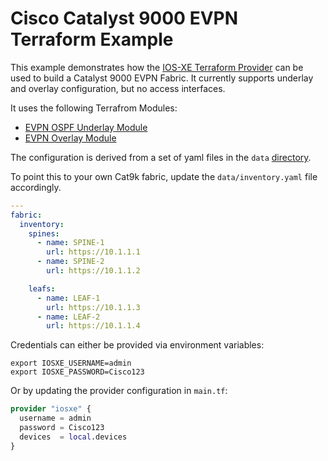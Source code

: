 # Cisco Catalyst 9000 EVPN Terraform Example

This example demonstrates how the [IOS-XE Terraform Provider](https://registry.terraform.io/providers/netascode/iosxe/latest/docs) can be used to build a Catalyst 9000 EVPN Fabric. It currently supports underlay and overlay configuration, but no access interfaces.

It uses the following Terrafrom Modules:

- [EVPN OSPF Underlay Module](https://registry.terraform.io/modules/netascode/evpn-ospf-underlay/iosxe/latest)
- [EVPN Overlay Module](https://registry.terraform.io/modules/netascode/evpn-overlay/iosxe/latest)

The configuration is derived from a set of yaml files in the `data` [directory](https://github.com/netascode/terraform-iosxe-evpn-example/tree/main/data).

To point this to your own Cat9k fabric, update the `data/inventory.yaml` file accordingly.

```yaml
---
fabric:
  inventory:
    spines:
      - name: SPINE-1
        url: https://10.1.1.1
      - name: SPINE-2
        url: https://10.1.1.2

    leafs:
      - name: LEAF-1
        url: https://10.1.1.3
      - name: LEAF-2
        url: https://10.1.1.4
```

Credentials can either be provided via environment variables:

```shell
export IOSXE_USERNAME=admin
export IOSXE_PASSWORD=Cisco123
```

Or by updating the provider configuration in `main.tf`:

```terraform
provider "iosxe" {
  username = admin
  password = Cisco123
  devices  = local.devices
}
```
